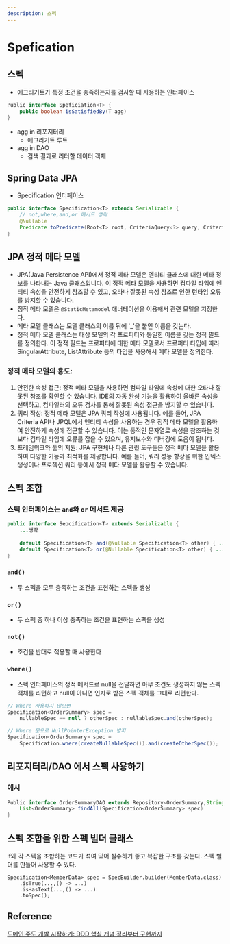 ```yaml
---
description: 스펙
---
```


# Spefication

## 스펙

* 애그리거트가 특정 조건을 충족하는지를 검사할 때 사용하는 인터페이스

```java
Public interface Speficiation<T> {
    public boolean isSatisfiedBy(T agg)
}
```

* agg in 리포지터리
  * 애그리거트 루트
* agg in DAO
  * 검색 결과로 리터할 데이터 객체

## Spring Data JPA

* Specification 인터페이스

```java
public interface Specification<T> extends Serializable {
    // not,where,and,or 메서드 생략
    @Nullable
    Predicate toPredicate(Root<T> root, CriteriaQuery<?> query, CriteriaBuilder cb);
}
```

## JPA 정적 메타 모델

* JPA(Java Persistence API)에서 정적 메타 모델은 엔티티 클래스에 대한 메타 정보를 나타내는 Java 클래스입니다. 이 정적 메타 모델을 사용하면 컴파일 타임에 엔티티 속성을 안전하게 참조할 수 있고, 오타나 잘못된 속성 참조로 인한 런타임 오류를 방지할 수 있습니다.
* 정적 메타 모델은 `@StaticMetamodel`  애너테이션을 이용해서 관련 모델을 지정한다.
* 메타 모델 클래스는 모델 클래스의 이름 뒤에 '\_'을 붙인 이름을 갖는다.
* 정적 메타 모델 클래스는 대상 모델의 각 프로퍼티와 동일한 이름을 갖는 정적 필드를 정의한다. 이 정적 필드는 프로퍼티에 대한 메타 모델로서 프로퍼티 타입에 따라 SingularAttribute, ListAttribute 등의 타입을 사용해서 메타 모델을 정의한다.

### 정적 메타 모델의 용도:

1. 안전한 속성 접근: 정적 메타 모델을 사용하면 컴파일 타임에 속성에 대한 오타나 잘못된 참조를 확인할 수 있습니다. IDE의 자동 완성 기능을 활용하여 올바른 속성을 선택하고, 컴파일러의 오류 검사를 통해 잘못된 속성 접근을 방지할 수 있습니다.
2. 쿼리 작성: 정적 메타 모델은 JPA 쿼리 작성에 사용됩니다. 예를 들어, JPA Criteria API나 JPQL에서 엔티티 속성을 사용하는 경우 정적 메타 모델을 활용하여 안전하게 속성에 접근할 수 있습니다. 이는 동적인 문자열로 속성을 참조하는 것보다 컴파일 타임에 오류를 잡을 수 있으며, 유지보수와 디버깅에 도움이 됩니다.
3. 프레임워크와 툴의 지원: JPA 구현체나 다른 관련 도구들은 정적 메타 모델을 활용하여 다양한 기능과 최적화를 제공합니다. 예를 들어, 쿼리 성능 향상을 위한 인덱스 생성이나 프로젝션 쿼리 등에서 정적 메타 모델을 활용할 수 있습니다.

## 스펙 조합

### 스펙 인터페이스는 `and`와 `or` 메서드 제공&#x20;

```java
public interface Sepcification<T> extends Serializable {
    ...생략
    
    default Specification<T> and(@Nullable Specification<T> other) { ... }
    default Specification<T> or(@Nullable Specification<T> other) { ... }
}
```

### `and()`

* 두 스펙을 모두 충족하는 조건을 표현하는 스펙을 생성

### `or()`

* 두 스펙 중 하나 이상 충족하는 조건을 표현하는 스펙을 생성

### `not()`

* 조건을 반대로 적용할 때 사용한다

### `where()`

* 스펙 인터페이스의 정적 메서드로 null을 전달하면 아무 조건도 생성하지 않는 스펙 객체를 리턴하고 null이 아니면 인자로 받은 스펙 객체를 그대로 리턴한다.

```java
// Where 사용하지 않으면
Specification<OrderSummary> spec = 
    nullableSpec == null ? otherSpec : nullableSpec.and(otherSpec);

// Where 문으로 NullPointerException 방지
Specification<OrderSummary> spec = 
    Specification.where(createNullableSpec()).and(createOtherSpec());
```

## 리포지터리/DAO 에서 스펙 사용하기

### 예시

```java
Public interface OrderSummaryDAO extends Repository<OrderSummary,String>{
    List<OrderSummary> findAll(Specification<OrderSummary> spec)
}

```

## 스펙 조합을 위한 스펙 빌더 클래스

if와 각 스텍을 조합하는 코드가 섞여 있어 실수하기 좋고 복잡한 구조를 갖는다. 스펙 빌더를 만들어 사용할 수 있다.

```
Specification<MemberData> spec = SpecBuilder.builder(MemberData.class)
    .isTrue(...,() -> ...)
    .isHasText(...,() -> ...)
    .toSpec();
```

## Reference

[도메인 주도 개발 시작하기: DDD 핵심 개념 정리부터 구현까지](https://product.kyobobook.co.kr/detail/S000001810495)
